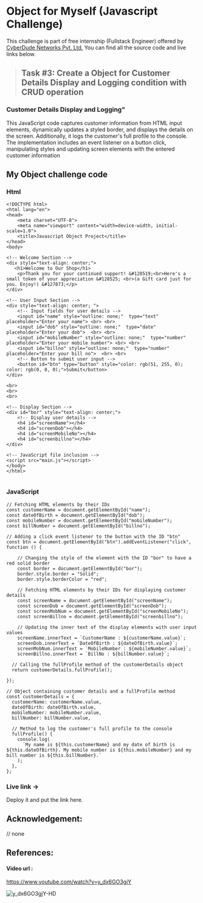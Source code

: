 # Object for Myself (Javascript Challenge)
This challenge is part of free internship (Fullstack Engineer) offered by [CyberDude Networks Pvt. Ltd.](https://cyberdudenetworks.com) You can find all the source code and live links below.


>## Task #3: Create a Object for Customer Details Display and Logging condition with CRUD operation

### Customer Details Display and Logging"

This JavaScript code captures customer information from HTML input elements, dynamically updates a styled border, and displays the details on the screen. Additionally, it logs the customer's full profile to the console. The implementation includes an event listener on a button click, manipulating styles and updating screen elements with the entered customer information

## My Object challenge code


### Html

```
<!DOCTYPE html>
<html lang="en">
<head>
    <meta charset="UTF-8">
    <meta name="viewport" content="width=device-width, initial-scale=1.0">
    <title>Javascript Object Project</title>
</head>
<body>
    
<!-- Welcome Section -->
<div style="text-align: center;">
   <h1>Welcome to Our Shop</h1>
    <p>Thank you for your continued support! &#128519;<br>Here's a small token of your appreciation &#128525; <br>(a Gift card just for you. Enjoy!) &#127873;</p>
</div>

<!-- User Input Section -->
<div style="text-align: center; ">
    <!-- Input fields for user details -->
    <input id="name" style="outline: none;"  type="text" placeholder="Enter your name"> <br> <br>
    <input id="dob" style="outline: none;"  type="date" placeholder="Enter your dob">  <br> <br>
    <input id="mobileNumber" style="outline: none;"  type="number" placeholder="Enter your mobile number"> <br> <br>  
    <input id="billno" style="outline: none;"  type="number" placeholder="Enter your bill no">  <br> <br>
    <!-- Button to submit user input -->
    <button id="btn" type="button" style="color: rgb(51, 255, 0); color: rgb(0, 0, 0);">Submit</button>
</div>
 
<br>
<br>
<br>

<!-- Display Section -->
<div id="bor" style="text-align: center;">
    <!-- Display user details -->
    <h4 id="screenName"></h4>
    <h4 id="screenDob"></h4>
    <h4 id="screenMobileNo"></h4>
    <h4 id="screenbillno"></h4>
</div>

<!-- JavaScript file inclusion -->
<script src="main.js"></script>
</body>
</html>


```
### JavaScript 

```
// Fetching HTML elements by their IDs
const customerName = document.getElementById("name");
const dateOfBirth = document.getElementById("dob");
const mobileNumber = document.getElementById("mobileNumber");
const billNumber = document.getElementById("billno");

// Adding a click event listener to the button with the ID "btn"
const btn = document.getElementById("btn").addEventListener("click", function () {
  
    // Changing the style of the element with the ID "bor" to have a red solid border
    const border = document.getElementById("bor");
    border.style.border = "Solid";
    border.style.borderColor = "red";

    // Fetching HTML elements by their IDs for displaying customer details
    const screenName = document.getElementById("screenName");
    const screenDob = document.getElementById("screenDob");
    const screenMobNum = document.getElementById("screenMobileNo");
    const screenBillno = document.getElementById("screenbillno");

    // Updating the inner text of the display elements with user input values
    screenName.innerText = `CustomerName : ${customerName.value}`;
    screenDob.innerText = `DateOfBirth : ${dateOfBirth.value}`;
    screenMobNum.innerText = `MobileNumber : ${mobileNumber.value}`;
    screenBillno.innerText = `BillNo : ${billNumber.value}`;
  
  // Calling the fullProfile method of the customerDetails object
  return customerDetails.fullProfile();

});

// Object containing customer details and a fullProfile method
const customerDetails = {
  customerName: customerName.value,
  dateOfBirth: dateOfBirth.value,
  mobileNumber: mobileNumber.value,
  billNumber: billNumber.value,

  // Method to log the customer's full profile to the console
  fullProfile() {
    console.log(
      `My name is ${this.customerName} and my date of birth is ${this.dateOfBirth}. My mobile number is ${this.mobileNumber} and my bill number is ${this.billNumber}.`
    );
  },
};

```


### Live link -> 
Deploy it and put the link here.




## Acknowledgement:
 // none


## References:

#### Video url :
 https://www.youtube.com/watch?v=y_dx6GO3gjY

![y_dx6GO3gjY-HD](https://github.com/SuriyaMassMsd/My-Project/assets/53015384/d26e4644-ec60-4d6e-bf27-53e3f4fc20e6)
